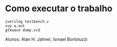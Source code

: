 # Como executar o trabalho

```
iverilog testbench.v
vvp a.out
gtkwave dump.vcd
```


Alunos: Alan H. Jahnel, Ismael Bortoluzzi

